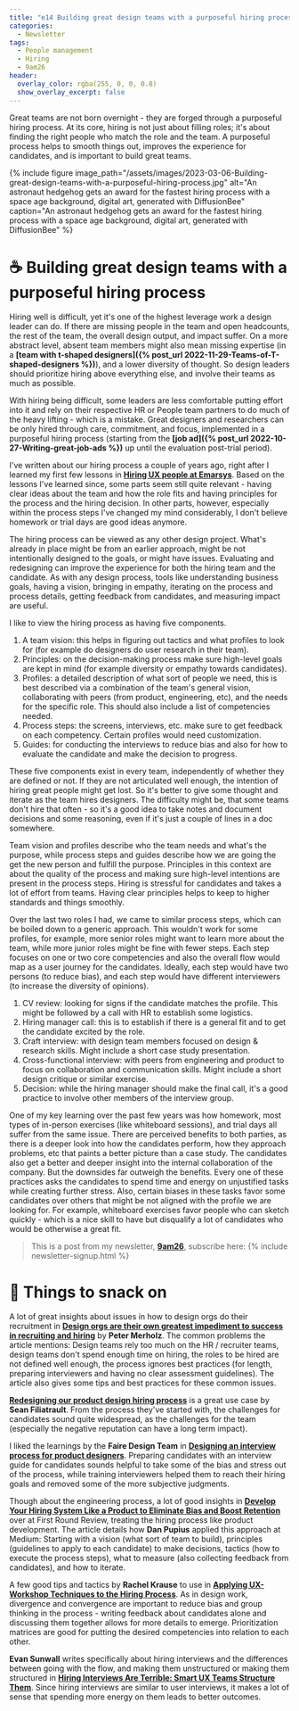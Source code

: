 ```yaml
---
title: "e14 Building great design teams with a purposeful hiring process"
categories:
  - Newsletter
tags:
  - People management
  - Hiring
  - 9am26
header:
  overlay_color: rgba(255, 0, 0, 0.8)
  show_overlay_excerpt: false
---
```


Great teams are not born overnight - they are forged through a purposeful hiring process. At its core, hiring is not just about filling roles; it's about finding the right people who match the role and the team. A purposeful process helps to smooth things out, improves the experience for candidates, and is important to build great teams.

{% include figure image_path="/assets/images/2023-03-06-Building-great-design-teams-with-a-purposeful-hiring-process.jpg" alt="An astronaut hedgehog gets an award for the fastest hiring process with a space age background, digital art, generated with DiffusionBee" caption="An astronaut hedgehog gets an award for the fastest hiring process with a space age background, digital art, generated with DiffusionBee" %}

# ☕  Building great design teams with a purposeful hiring process

Hiring well is difficult, yet it's one of the highest leverage work a design leader can do. If there are missing people in the team and open headcounts, the rest of the team, the overall design output, and impact suffer. On a more abstract level, absent team members might also mean missing expertise (in a **[team with t-shaped designers]({% post_url 2022-11-29-Teams-of-T-shaped-designers %})**), and a lower diversity of thought. So design leaders should prioritize hiring above everything else, and involve their teams as much as possible. 

With hiring being difficult, some leaders are less comfortable putting effort into it and rely on their respective HR or People team partners to do much of the heavy lifting - which is a mistake. Great designers and researchers can be only hired through care, commitment, and focus, implemented in a purposeful hiring process (starting from the **[job ad]({% post_url 2022-10-27-Writing-great-job-ads %})** up until the evaluation post-trial period). 

I've written about our hiring process a couple of years ago, right after I learned my first few lessons in **[Hiring UX people at Emarsys](https://medium.com/emarsys-craftlab/hiring-ux-people-at-emarsys-e12f5bfdd5fb)**. Based on the lessons I've learned since, some parts seem still quite relevant - having clear ideas about the team and how the role fits and having principles for the process and the hiring decision. In other parts, however, especially within the process steps I've changed my mind considerably, I don't believe homework or trial days are good ideas anymore.

The hiring process can be viewed as any other design project. What's already in place might be from an earlier approach, might be not intentionally designed to the goals, or might have issues. Evaluating and redesigning can improve the experience for both the hiring team and the candidate. As with any design process, tools like understanding business goals, having a vision, bringing in empathy, iterating on the process and process details, getting feedback from candidates, and measuring impact are useful.

I like to view the hiring process as having five components.
 1. A team vision: this helps in figuring out tactics and what profiles to look for (for example do designers do user research in their team). 
 2. Principles: on the decision-making process make sure high-level goals are kept in mind (for example diversity or empathy towards candidates). 
 3. Profiles: a detailed description of what sort of people we need, this is best described via a combination of the team's general vision, collaborating with peers (from product, engineering, etc), and the needs for the specific role. This should also include a list of competencies needed.
 4. Process steps: the screens, interviews, etc. make sure to get feedback on each competency. Certain profiles would need customization.
 5. Guides: for conducting the interviews to reduce bias and also for how to evaluate the candidate and make the decision to progress.
 
These five components exist in every team, independently of whether they are defined or not. If they are not articulated well enough, the intention of hiring great people might get lost. So it's better to give some thought and iterate as the team hires designers. The difficulty might be, that some teams don't hire that often - so it's a good idea to take notes and document decisions and some reasoning, even if it's just a couple of lines in a doc somewhere.

Team vision and profiles describe who the team needs and what's the purpose, while process steps and guides describe how we are going the get the new person and fulfill the purpose. Principles in this context are about the quality of the process and making sure high-level intentions are present in the process steps. Hiring is stressful for candidates and takes a lot of effort from teams. Having clear principles helps to keep to higher standards and things smoothly.

Over the last two roles I had, we came to similar process steps, which can be boiled down to a generic approach. This wouldn't work for some profiles, for example, more senior roles might want to learn more about the team, while more junior roles might be fine with fewer steps. Each step focuses on one or two core competencies and also the overall flow would map as a user journey for the candidates. Ideally, each step would have two persons (to reduce bias), and each step would have different interviewers (to increase the diversity of opinions).
1. CV review: looking for signs if the candidate matches the profile. This might be followed by a call with HR to establish some logistics.
2. Hiring manager call: this is to establish if there is a general fit and to get the candidate excited by the role.
3. Craft interview: with design team members focused on design & research skills. Might include a short case study presentation. 
4. Cross-functional interview: with peers from engineering and product to focus on collaboration and communication skills. Might include a short design critique or similar exercise. 
5. Decision: while the hiring manager should make the final call, it's a good practice to involve other members of the interview group.

One of my key learning over the past few years was how homework, most types of in-person exercises (like whiteboard sessions), and trial days all suffer from the same issue. There are perceived benefits to both parties, as there is a deeper look into how the candidates perform, how they approach problems, etc that paints a better picture than a case study. The candidates also get a better and deeper insight into the internal collaboration of the company. But the downsides far outweigh the benefits. Every one of these practices asks the candidates to spend time and energy on unjustified tasks while creating further stress. Also, certain biases in these tasks favor some candidates over others that might be not aligned with the profile we are looking for. For example, whiteboard exercises favor people who can sketch quickly - which is a nice skill to have but disqualify a lot of candidates who would be otherwise a great fit. 

> This is a post from my newsletter, **[9am26](https://polgarp.com/categories/newsletter/)**, subscribe here:
> {% include newsletter-signup.html %}

# 🍪 Things to snack on

A lot of great insights about issues in how to design orgs do their recruitment in **[Design orgs are their own greatest impediment to success in recruiting and hiring](https://www.petermerholz.com/blog/design-orgs-are-their-own-greatest-impediment-to-success-in-recruiting-and-hiring/)** by **Peter Merholz**. The common problems the article mentions: Design teams rely too much on the HR / recruiter teams, design teams don't spend enough time on hiring, the roles to be hired are not defined well enough, the process ignores best practices (for length, preparing interviewers and having no clear assessment guidelines). The article also gives some tips and best practices for these common issues.

**[Redesigning our product design hiring process](https://uxdesign.cc/redesigning-our-product-design-hiring-process-de7d0ee80515)** is a great use case by **Sean Filiatrault**. From the process they've started with, the challenges for candidates sound quite widespread, as the challenges for the team (especially the negative reputation can have a long term impact). 

I liked the learnings by the **Faire Design Team** in **[Designing an interview process for product designers](https://craft.faire.com/designing-an-interview-process-for-product-designers-b6ada19a957b)**. Preparing candidates with an interview guide for candidates sounds helpful to take some of the bias and stress out of the process, while training interviewers helped them to reach their hiring goals and removed some of the more subjective judgments. 

Though about the engineering process, a lot of good insights in **[Develop Your Hiring System Like a Product to Eliminate Bias and Boost Retention](https://review.firstround.com/develop-your-hiring-system-like-a-product-to-eliminate-bias-and-boost-retention)** over at First Round Review, treating the hiring process like product development. The article details how **Dan Pupius** applied this approach at Medium: Starting with a vision (what sort of team to build), principles (guidelines to apply to each candidate) to make decisions, tactics (how to execute the process steps), what to measure (also collecting feedback from candidates), and how to iterate. 

A few good tips and tactics by **Rachel Krause** to use in **[Applying UX-Workshop Techniques to the Hiring Process](https://www.nngroup.com/articles/ux-workshops-in-hiring/)**. As in design work, divergence and convergence are important to reduce bias and group thinking in the process - writing feedback about candidates alone and discussing them together allows for more details to emerge. Prioritization matrices are good for putting the desired competencies into relation to each other.

**Evan Sunwall** writes specifically about hiring interviews and the differences between going with the flow, and making them unstructured or making them structured in **[Hiring Interviews Are Terrible: Smart UX Teams Structure Them](https://www.nngroup.com/articles/structured-hiring-interviews/)**. Since hiring interviews are similar to user interviews, it makes a lot of sense that spending more energy on them leads to better outcomes.